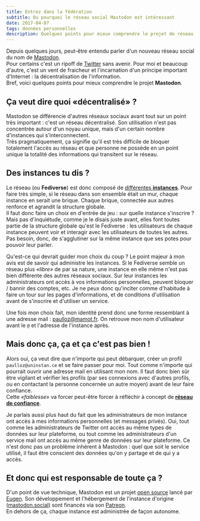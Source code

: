 ```yaml
---
title: Entrez dans la fédération
subtitle: Ou pourquoi le réseau social Mastodon est intéressant
date: 2017-04-07
tags: données personnelles
description: Quelques points pour mieux comprendre le projet de réseau social Mastodon
---
```


Depuis quelques jours, peut-être entendu parler d'un nouveau réseau social du nom de [Mastodon](https://twitter.com/pauljoannon/status/850024246755635200).  
Pour certains c'est un ripoff de [Twitter](https://twitter.com) sans avenir. Pour moi et beaucoup d'autre, c'est un vent de fraicheur et l'incarnation d'un principe important d'Internet&nbsp;: la décentralisation de l'information.  
Bref, voici quelques points pour mieux comprendre le projet **Mastodon**.

<!--more-->

## Ça veut dire quoi «décentralisé»&nbsp;?
Mastodon se différencie d'autres réseaux sociaux avant tout sur un point très important&nbsp;: c'est un réseau décentralisé. Son utilisation n'est pas concentrée autour d'un noyau unique, mais d'un certain nombre d'instances qui s'interconnectent.  
Très pragmatiquement, ça signifie qu'il est très difficile de bloquer totalement l'accès au réseau et que personne ne possède en un point unique la totalité des informations qui transitent sur le réseau.

## Des instances tu dis&nbsp;?
Le réseau (ou **Fediverse**) est donc composé de [différentes **instances**](https://instances.mastodon.xyz/). Pour faire  très simple, si le réseau dans son ensemble était un mur, chaque instance en serait une brique. Chaque brique, connectée aux autres renforce et agrandit la structure globale.  
Il faut donc faire un choix en d'entrée de jeu&nbsp;: sur quelle instance s'inscrire&nbsp;? Mais pas d'inquiétude, comme je le disais juste avant, elles font toutes partie de la structure globale qu'est le Fediverse&nbsp;: les utilisateurs de chaque instance peuvent voir et interagir avec les utilisateurs de toutes les autres. Pas besoin, donc, de s'agglutiner sur la même instance que ses potes pour pouvoir leur parler.  

Qu'est-ce qui devrait guider mon choix du coup&nbsp;? Le point majeur à mon avis est de savoir qui administre les instances. Si le Fediverse semble un réseau plus *«libre»* de par sa nature, une instance en elle même n'est pas bien différente des autres réseaux sociaux. Sur leur instances les administrateurs ont accès à vos informations personnelles, peuvent bloquer / bannir des comptes, etc. Je ne peux donc qu'inciter comme d'habitude à faire un tour sur les pages d'informations, et de conditions d'utilisation avant de s'inscrire et d'utiliser un service.  

Une fois mon choix fait, mon identité prend donc une forme ressemblant à une adresse mail&nbsp;: [paulloz@mamot.fr](https://mamot.fr/@paulloz). On retrouve mon nom d'utilisateur avant le `@` et l'adresse de l'instance après.

## Mais donc ça, ça et ça c'est pas bien&nbsp;!
Alors oui, ça veut dire que n'importe qui peut débarquer, créer un profil `paulloz@uninstan.ce` et se faire passer pour moi. Tout comme n'importe qui pourrait ouvrir une adresse mail en utilisant mon nom. Il faut donc bien sûr être vigilant et vérifier les profils (par ses connexions avec d'autres profils, ou en contactant la personne concernée un autre moyen) avant de leur faire confiance.  
Cette *«faiblesse»* va forcer peut-être forcer à réfléchir à concept de [**réseau de confiance**](https://fr.wikipedia.org/wiki/Toile_de_confiance).  

Je parlais aussi plus haut du fait que les administrateurs de mon instance ont accès à mes informations personnelles (et messages privés). Oui, tout comme les administrateurs de Twitter ont accès au même types de données sur leur plateforme, ou tout comme les administrateurs d'un service mail ont accès au même genre de données sur leur plateforme. Ce n'est donc pas un problème inhérent à Mastodon&nbsp;: quel que soit le service utilisé, il faut être conscient des données qu'on y partage et de qui y a accès.

## Et donc qui est responsable de toute ça&nbsp;?
D'un point de vue technique, Mastodon est un projet [open source](https://github.com/tootsuite/mastodon) lancé par [Eugen](https://mastodon.social/@Gargron). Son développement et l'hébergement de l'instance d'origine ([mastodon.social](https://mastodon.social)) sont financés via son [Patreon](https://www.patreon.com/user?u=619786).  
En dehors de ça, chaque instance est administrée de façon autonome.
